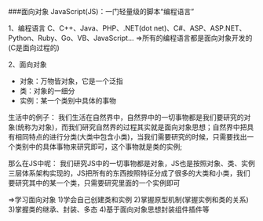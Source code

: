 ###面向对象
JavaScript(JS)：一门轻量级的脚本“编程语言”

1、编程语言
C、C++、Java、PHP、.NET(dot net)、C#、ASP、ASP.NET、Python、Ruby、Go、VB、JavaScript...
=>所有的编程语言都是面向对象开发的(C是面向过程的)

2、面向对象
- 对象：万物皆对象，它是一个泛指
- 类：对象的一细分
- 实例：某一个类别中具体的事物

生活中的例子：
我们生活在自然界中，自然界中的一切事物都是我们要研究的对象(统称为对象)，而我们研究自然界的过程其实就是面向对象思想；自然界中把具有相同特点的进行分类(大类中包含小类)，当我们需要研究的时候，只需要找出一个类别中的具体事物来研究即可，这个事物就是类的实例;

那么在JS中呢：
我们研究JS中的一切事物都是对象，JS也是按照对象、类、实例三层体系架构实现的，JS把所有的东西按照特征分成了很多的大类和小类，我们要研究其中的某一个类，只需要研究里面的一个实例即可

=>学习面向对象
1)学会自己创建类和实例
2)掌握原型机制(掌握实例和类的关系)
3)掌握类的继承、封装、多态
4)基于面向对象思想封装组件插件等







